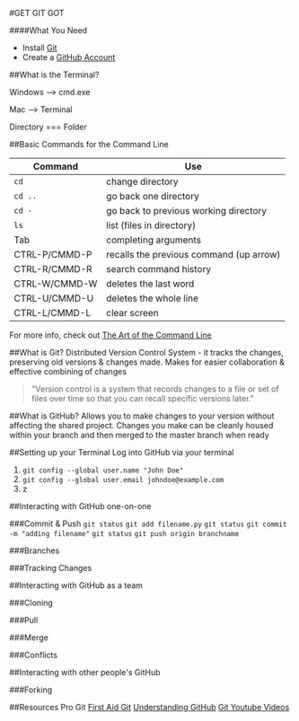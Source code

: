 #GET GIT GOT

####What You Need
* Install [Git](http://git-scm.com/download)
* Create a [GitHub Account](https://github.com/)

##What is the Terminal?


Windows --> cmd.exe

Mac --> Terminal

Directory === Folder

##Basic Commands for the Command Line

| Command 			|	Use 										|
|-------------------|-----------------------------------------------|
| `cd`				|	change directory 							|
| `cd ..` 			| 	go back one directory 						|
| `cd - `			| 	go back to previous working directory 		|
| `ls`				|	list (files in directory) 					|
| Tab				|	completing arguments 						|
| CTRL-P/CMMD-P		|	recalls the previous command  (up arrow) 	|
| CTRL-R/CMMD-R 	|	search command history 						|
| CTRL-W/CMMD-W 	|	deletes the last word						|
| CTRL-U/CMMD-U 	|	deletes the whole line 						|
| CTRL-L/CMMD-L		|	clear screen 								|

For more info, check out [The Art of the Command Line](https://github.com/jlevy/the-art-of-command-line)

##What is Git?
Distributed Version Control System - it tracks the changes, preserving old versions & changes made. Makes for easier collaboration & effective combining of changes 

>"Version control is a system that records changes to a file or set of files over time so that you can recall specific versions later."

##What is GitHub?
Allows you to make changes to your version without affecting the shared project. 
Changes you make can be cleanly housed within your branch and then merged to the master branch when ready

##Setting up your Terminal
Log into GitHub via your terminal
1. `git config --global user.name "John Doe"`
2. `git config --global user.email johndoe@example.com`
3. z

##Interacting with GitHub one-on-one

###Commit & Push
`git status`
`git add filename.py`
`git status`
`git commit -m "adding filename"`
`git status`
`git push origin branchname`

###Branches

###Tracking Changes

##Interacting with GitHub as a team

###Cloning

###Pull

###Merge

###Conflicts

##Interacting with other people's GitHub

###Forking

##Resources
Pro Git
[First Aid Git](http://firstaidgit.io/#/)
[Understanding GitHub](http://readwrite.com/2013/09/30/understanding-github-a-journey-for-beginners-part-1#awesm=~oGqRd1nOhtuidI%3F_escaped_fragment_=)
[Git Youtube Videos](https://www.youtube.com/playlist?list=PLg7s6cbtAD165JTRsXh8ofwRw0PqUnkVH)
